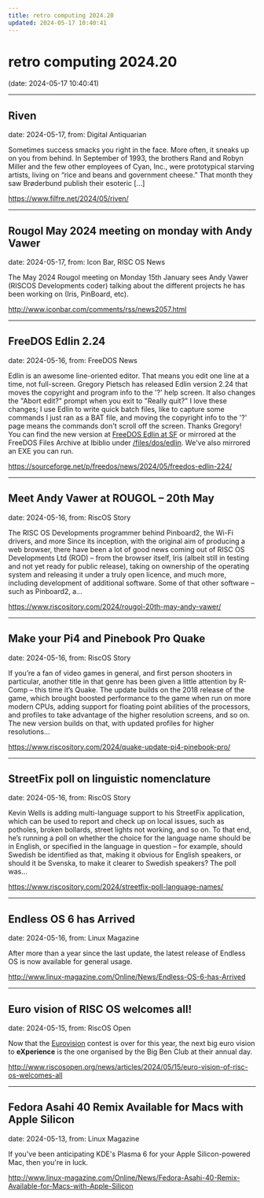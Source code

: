 ```yaml
---
title: retro computing 2024.20
updated: 2024-05-17 10:40:41
---
```


# retro computing 2024.20

(date: 2024-05-17 10:40:41)

---

## Riven

date: 2024-05-17, from: Digital Antiquarian

Sometimes success smacks you right in the face. More often, it sneaks up on you from behind. In September of 1993, the brothers Rand and Robyn Miller and the few other employees of Cyan, Inc., were prototypical starving artists, living on &#8220;rice and beans and government cheese.&#8221; That month they saw Brøderbund publish their esoteric [&#8230;] 

<https://www.filfre.net/2024/05/riven/>

---

## Rougol May 2024 meeting on monday with Andy Vawer

date: 2024-05-17, from: Icon Bar, RISC OS News

The May 2024 Rougol meeting on Monday 15th January sees Andy Vawer (RISCOS Developments coder) talking about the different projects he has been working on (Iris, PinBoard, etc). 

<http://www.iconbar.com/comments/rss/news2057.html>

---

## FreeDOS Edlin 2.24

date: 2024-05-16, from: FreeDOS News

<div class="markdown_content"><p>Edlin is an awesome line-oriented editor. That means you edit one line at a time, not full-screen. Gregory Pietsch has released Edlin version 2.24 that moves the copyright and program info to the '?' help screen. It also changes the "Abort edit?" prompt when you exit to "Really quit?" I love these changes; I use Edlin to write quick batch files, like to capture some commands I just ran as a BAT file, and moving the copyright info to the '?' page means the commands don't scroll off the screen. Thanks Gregory! You can find the new version at <a class="" href="https://sourceforge.net/projects/freedos-edlin/">FreeDOS Edlin at SF</a> or mirrored at the FreeDOS Files Archive at Ibiblio under <a class="" href="https://ibiblio.org/pub/micro/pc-stuff/freedos/files/dos/edlin/2.24/" rel="nofollow">/files/dos/edlin</a>. We've also mirrored an EXE you can run.</p></div> 

<https://sourceforge.net/p/freedos/news/2024/05/freedos-edlin-224/>

---

## Meet Andy Vawer at ROUGOL – 20th May

date: 2024-05-16, from: RiscOS Story

The RISC OS Developments programmer behind Pinboard2, the Wi-Fi drivers, and more Since its inception, with the original aim of producing a web browser, there have been a lot of good news coming out of RISC OS Developments Ltd (ROD) &#8211; from the browser itself, Iris (albeit still in testing and not yet ready for public release), taking on ownership of the operating system and releasing it under a truly open licence, and much more, including development of additional software. Some of that other software &#8211; such as Pinboard2, a&#8230; 

<https://www.riscository.com/2024/rougol-20th-may-andy-vawer/>

---

## Make your Pi4 and Pinebook Pro Quake

date: 2024-05-16, from: RiscOS Story

If you&#8217;re a fan of video games in general, and first person shooters in particular, another title in that genre has been given a little attention by R-Comp &#8211; this time it&#8217;s Quake. The update builds on the 2018 release of the game, which brought boosted performance to the game when run on more modern CPUs, adding support for floating point abilities of the processors, and profiles to take advantage of the higher resolution screens, and so on. The new version builds on that, with updated profiles for higher resolutions&#8230; 

<https://www.riscository.com/2024/quake-update-pi4-pinebook-pro/>

---

## StreetFix poll on linguistic nomenclature

date: 2024-05-16, from: RiscOS Story

Kevin Wells is adding multi-language support to his StreetFix application, which can be used to report and check up on local issues, such as potholes, broken bollards, street lights not working, and so on. To that end, he&#8217;s running a poll on whether the choice for the language name should be in English, or specified in the language in question &#8211; for example, should Swedish be identified as that, making it obvious for English speakers, or should it be Svenska, to make it clearer to Swedish speakers? The poll was&#8230; 

<https://www.riscository.com/2024/streetfix-poll-language-names/>

---

## Endless OS 6 has Arrived

date: 2024-05-16, from: Linux Magazine

<p>After more than a year since the last update, the latest release of Endless OS is now available for general usage.</p> 

<http://www.linux-magazine.com/Online/News/Endless-OS-6-has-Arrived>

---

## Euro vision of RISC OS welcomes all!

date: 2024-05-15, from: RiscOS Open

<p>Now that the <a href="https://eurovision.tv/">Eurovision</a> contest is over for this year, the next big euro vision to <strong>eXperience</strong> is the one organised by the Big Ben Club at their annual day.</p> 

<http://www.riscosopen.org/news/articles/2024/05/15/euro-vision-of-risc-os-welcomes-all>

---

## Fedora Asahi 40 Remix Available for Macs with Apple Silicon

date: 2024-05-13, from: Linux Magazine

<p>If you've been anticipating KDE's Plasma 6 for your Apple Silicon-powered Mac, then you're in luck.</p> 

<http://www.linux-magazine.com/Online/News/Fedora-Asahi-40-Remix-Available-for-Macs-with-Apple-Silicon>

